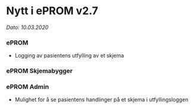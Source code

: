 # Nytt i ePROM v2.7
*Dato: 10.03.2020*

### ePROM
* Logging av pasientens utfylling av et skjema


### ePROM Skjemabygger


### ePROM Admin
*	Mulighet for å se pasientens handlinger på et skjema i utfyllingsloggen
